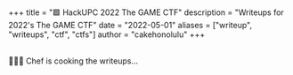 +++
title = "🟩 HackUPC 2022 The GAME CTF"
description = "Writeups for 2022's The GAME CTF"
date = "2022-05-01"
aliases = ["writeup", "writeups", "ctf", "ctfs"]
author = "cakehonolulu"
+++

<br>
👨🏽‍🍳 Chef is cooking the writeups...
